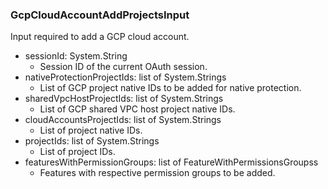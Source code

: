 ### GcpCloudAccountAddProjectsInput
Input required to add a GCP cloud account.

- sessionId: System.String
  - Session ID of the current OAuth session.
- nativeProtectionProjectIds: list of System.Strings
  - List of GCP project native IDs to be added for native protection.
- sharedVpcHostProjectIds: list of System.Strings
  - List of GCP shared VPC host project native IDs.
- cloudAccountsProjectIds: list of System.Strings
  - List of project native IDs.
- projectIds: list of System.Strings
  - List of project IDs.
- featuresWithPermissionGroups: list of FeatureWithPermissionsGroupss
  - Features with respective permission groups to be added.
